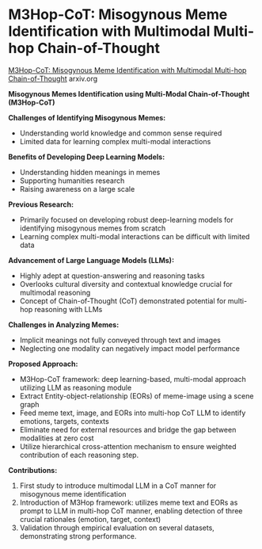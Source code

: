 # M3Hop-CoT: Misogynous Meme Identification with Multimodal Multi-hop Chain-of-Thought

[M3Hop-CoT: Misogynous Meme Identification with Multimodal Multi-hop Chain-of-Thought](https://arxiv.org/html/2410.09220) arxiv.org


**Misogynous Memes Identification using Multi-Modal Chain-of-Thought (M3Hop-CoT)**

**Challenges of Identifying Misogynous Memes:**
- Understanding world knowledge and common sense required
- Limited data for learning complex multi-modal interactions

**Benefits of Developing Deep Learning Models:**
- Understanding hidden meanings in memes
- Supporting humanities research
- Raising awareness on a large scale

**Previous Research:**
- Primarily focused on developing robust deep-learning models for identifying misogynous memes from scratch
- Learning complex multi-modal interactions can be difficult with limited data

**Advancement of Large Language Models (LLMs):**
- Highly adept at question-answering and reasoning tasks
- Overlooks cultural diversity and contextual knowledge crucial for multimodal reasoning
- Concept of Chain-of-Thought (CoT) demonstrated potential for multi-hop reasoning with LLMs

**Challenges in Analyzing Memes:**
- Implicit meanings not fully conveyed through text and images
- Neglecting one modality can negatively impact model performance

**Proposed Approach:**
- M3Hop-CoT framework: deep learning-based, multi-modal approach utilizing LLM as reasoning module
- Extract Entity-object-relationship (EORs) of meme-image using a scene graph
- Feed meme text, image, and EORs into multi-hop CoT LLM to identify emotions, targets, contexts
- Eliminate need for external resources and bridge the gap between modalities at zero cost
- Utilize hierarchical cross-attention mechanism to ensure weighted contribution of each reasoning step.

**Contributions:**
1. First study to introduce multimodal LLM in a CoT manner for misogynous meme identification
2. Introduction of M3Hop framework: utilizes meme text and EORs as prompt to LLM in multi-hop CoT manner, enabling detection of three crucial rationales (emotion, target, context)
3. Validation through empirical evaluation on several datasets, demonstrating strong performance.

